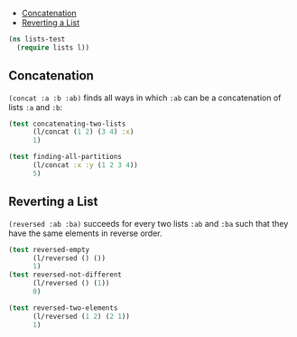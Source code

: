   * [Concatenation](#concatenation)
  * [Reverting a List](#reverting-a-list)
```clojure
(ns lists-test
  (require lists l))

```
## Concatenation

`(concat :a :b :ab)` finds all ways in which `:ab` can be a concatenation of lists `:a` and `:b`:
```clojure
(test concatenating-two-lists
      (l/concat (1 2) (3 4) :x)
      1)

(test finding-all-partitions
      (l/concat :x :y (1 2 3 4))
      5)

```
## Reverting a List
`(reversed :ab :ba)` succeeds for every two lists `:ab` and `:ba` such that they have the same elements in reverse order.
```clojure
(test reversed-empty
      (l/reversed () ())
      1)
(test reversed-not-different
      (l/reversed () (1))
      0)

(test reversed-two-elements
      (l/reversed (1 2) (2 1))
      1)
```

